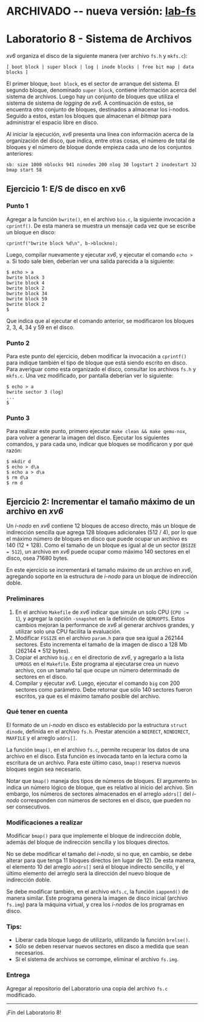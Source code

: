 # ARCHIVADO -- nueva versión: [lab-fs](https://github.com/so1unp/lab-fs)

# Laboratorio 8 - Sistema de Archivos

_xv6_ organiza el disco de la siguiente manera (ver archivo `fs.h` y `mkfs.c`):
```
[ boot block | super block | log | inode blocks | free bit map | data blocks ]
```

El primer bloque, `boot block`, es el sector de arranque del sistema. El segundo bloque, denominado `super block`, contiene información acerca del sistema de archivos. Luego hay un conjunto de bloques que utiliza el sistema de sistema de _logging_ de _xv6_. A continuación de estos, se encuentra otro conjunto de bloques, destinados a almacenar los i-nodos. Seguido a estos, estan los bloques que almacenan el _bitmap_ para administrar el espacio libre en disco.

Al iniciar la ejecución, _xv6_ presenta una línea con información acerca de la organización del disco, que indica, entre otras cosas, el número de total de bloques y  el número de bloque donde empieza cada uno de los conjuntos anteriores:
```
sb: size 1000 nblocks 941 ninodes 200 nlog 30 logstart 2 inodestart 32 bmap start 58
```

## Ejercicio 1: E/S de disco en xv6
### Punto 1
Agregar a la función `bwrite()`, en el archivo `bio.c`, la siguiente invocación a `cprintf()`. De esta manera se muestra un mensaje cada vez que se escribe un bloque en disco:
```
cprintf("bwrite block %d\n", b->blockno);
```

Luego, compilar nuevamente y ejecutar _xv6_, y ejecutar el comando `echo > a`. Si todo sale bien, deberían ver una salida parecida a la siguiente:
```
$ echo > a
bwrite block 3
bwrite block 4
bwrite block 2
bwrite block 34
bwrite block 59
bwrite block 2
$
```
Que indica que al ejecutar el comando anterior, se modificaron los bloques 2, 3, 4, 34 y 59 en el disco.

### Punto 2
Para este punto del ejercicio, deben modificar la invocación a `cprintf()` para indique también el tipo de bloque que está siendo escrito en disco. Para averiguar como esta organizado el disco, consultar los archivos `fs.h` y `mkfs.c`. Una vez modificado, por pantalla deberían ver lo siguiente:
```
$ echo > a
bwrite sector 3 (log)
...
$
```

### Punto 3
Para realizar este punto, primero ejecutar `make clean && make qemu-nox`, para volver a generar la imagen del disco. Ejecutar los siguientes comandos, y para cada uno, indicar que bloques se modificaron y por qué razón:
```
$ mkdir d
$ echo > d\a
$ echo a > d\a
$ rm d\a
$ rm d
```

## Ejercicio 2: Incrementar el tamaño máximo de un archivo en _xv6_
Un _i-nodo_ en _xv6_ contiene 12 bloques de acceso directo, más un bloque de indirección sencilla que agrega 128 bloques adicionales (512 / 4), por lo que el máximo número de bloques en disco que puede ocupar un archivo es 140 (12 + 128). Como el tamaño de un bloque es igual al de un sector (`BSIZE = 512`), un archivo en _xv6_ puede ocupar como máximo 140 sectores en el disco, osea 71680 bytes.

En este ejercicio se incrementará el tamaño máximo de un archivo en _xv6_, agregando soporte en la estructura de _i-nodo_ para un bloque de indirección doble.

### Preliminares
1. En el archivo `Makefile` de _xv6_ indicar que simule un solo CPU (`CPU := 1`), y agregar la opción `-snapshot` en la definición de `QEMUOPTS`. Estos cambios mejoran la performance de _xv6_ al generar archivos grandes, y utilizar solo una CPU facilita la evaluación.
2. Modificar `FSSIZE` en el archivo `param.h` para que sea igual a 262144 sectores. Esto incrementa el tamaño de la imagen de disco a 128 Mb (262144 * 512 bytes).
3. Copiar el archivo `big.c` en el directorio de _xv6_, y agregarlo a la lista `UPROGS` en el `Makefile`. Este programa al ejecutarse crea un nuevo archivo, con un tamaño tal que ocupe un número determinado de sectores en el disco.
4. Compilar y ejecutar _xv6_. Luego, ejecutar el comando `big` con 200 sectores como parámetro. Debe retornar que sólo 140 sectores fueron escritos, ya que es el máximo tamaño posible del archivo.

### Qué tener en cuenta
El formato de un _i-nodo_ en disco es establecido por la estructura `struct dinode`, definida en el archivo `fs.h`. Prestar atención a `NDIRECT`, `NINDIRECT`, `MAXFILE` y el arreglo `addrs[]`.

La función `bmap()`, en el archivo `fs.c`, permite recuperar los datos de una archivo en el disco. Esta función es invocada tanto en la lectura como la escritura de un archivo. Para este último caso, `bmap()` reserva nuevos bloques según sea necesario.

Notar que `bmap()` maneja dos tipos de números de bloques. El argumento `bn` indica un número lógico de bloque, que es relativo al inicio del archivo. Sin embargo, los números de sectores almacenados en el arreglo `addrs[]` del _i-nodo_ corresponden con números de sectores en el disco, que pueden no ser consecutivos.

### Modificaciones a realizar
Modificar `bmap()` para que implemente el bloque de indirección doble, además del bloque de indirección sencilla y los bloques directos. 

No se debe modificar el tamaño del _i-nodo_, si no que, en cambio, se debe alterar para que tenga 11 bloques directos (en lugar de 12). De esta manera, el elemento 10 del arreglo `addrs[]` será el bloque indirecto sencillo, y el último elemento del arreglo será la dirección del nuevo bloque de indirección doble. 

Se debe modificar también, en el archivo `mkfs.c`, la función `iappend()` de manera similar. Este programa genera la imagen de disco inicial (archivo `fs.img`) para la máquina virtual, y crea los _i-nodos_ de los programas en disco.

### Tips:
- Liberar cada bloque luego de utilizarlo, utilizando la función `brelse()`.
- Sólo se deben reservar nuevos sectores en disco a medida que sean necesarios.
- Si el sistema de archivos se corrompe, eliminar el archivo `fs.img`.

### Entrega
Agregar al repositorio del Laboratorio una copia del archivo `fs.c` modificado.

---

¡Fín del Laboratorio 8!
